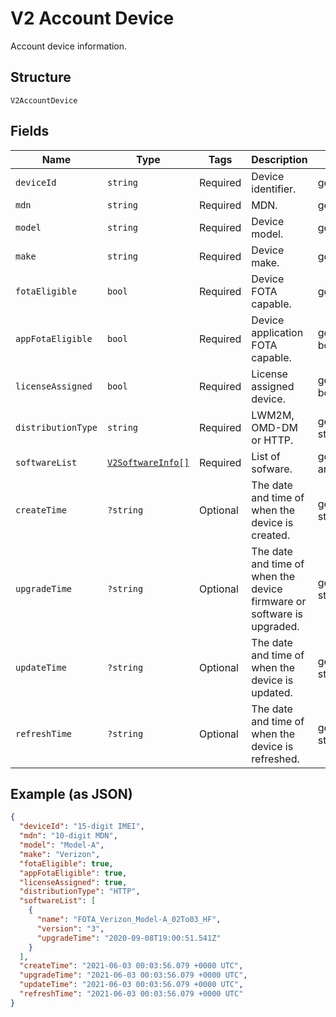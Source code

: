 
# V2 Account Device

Account device information.

## Structure

`V2AccountDevice`

## Fields

| Name | Type | Tags | Description | Getter | Setter |
|  --- | --- | --- | --- | --- | --- |
| `deviceId` | `string` | Required | Device identifier. | getDeviceId(): string | setDeviceId(string deviceId): void |
| `mdn` | `string` | Required | MDN. | getMdn(): string | setMdn(string mdn): void |
| `model` | `string` | Required | Device model. | getModel(): string | setModel(string model): void |
| `make` | `string` | Required | Device make. | getMake(): string | setMake(string make): void |
| `fotaEligible` | `bool` | Required | Device FOTA capable. | getFotaEligible(): bool | setFotaEligible(bool fotaEligible): void |
| `appFotaEligible` | `bool` | Required | Device application FOTA capable. | getAppFotaEligible(): bool | setAppFotaEligible(bool appFotaEligible): void |
| `licenseAssigned` | `bool` | Required | License assigned device. | getLicenseAssigned(): bool | setLicenseAssigned(bool licenseAssigned): void |
| `distributionType` | `string` | Required | LWM2M, OMD-DM or HTTP. | getDistributionType(): string | setDistributionType(string distributionType): void |
| `softwareList` | [`V2SoftwareInfo[]`](../../doc/models/v2-software-info.md) | Required | List of sofware. | getSoftwareList(): array | setSoftwareList(array softwareList): void |
| `createTime` | `?string` | Optional | The date and time of when the device is created. | getCreateTime(): ?string | setCreateTime(?string createTime): void |
| `upgradeTime` | `?string` | Optional | The date and time of when the device firmware or software is upgraded. | getUpgradeTime(): ?string | setUpgradeTime(?string upgradeTime): void |
| `updateTime` | `?string` | Optional | The date and time of when the device is updated. | getUpdateTime(): ?string | setUpdateTime(?string updateTime): void |
| `refreshTime` | `?string` | Optional | The date and time of when the device is refreshed. | getRefreshTime(): ?string | setRefreshTime(?string refreshTime): void |

## Example (as JSON)

```json
{
  "deviceId": "15-digit IMEI",
  "mdn": "10-digit MDN",
  "model": "Model-A",
  "make": "Verizon",
  "fotaEligible": true,
  "appFotaEligible": true,
  "licenseAssigned": true,
  "distributionType": "HTTP",
  "softwareList": [
    {
      "name": "FOTA_Verizon_Model-A_02To03_HF",
      "version": "3",
      "upgradeTime": "2020-09-08T19:00:51.541Z"
    }
  ],
  "createTime": "2021-06-03 00:03:56.079 +0000 UTC",
  "upgradeTime": "2021-06-03 00:03:56.079 +0000 UTC",
  "updateTime": "2021-06-03 00:03:56.079 +0000 UTC",
  "refreshTime": "2021-06-03 00:03:56.079 +0000 UTC"
}
```

